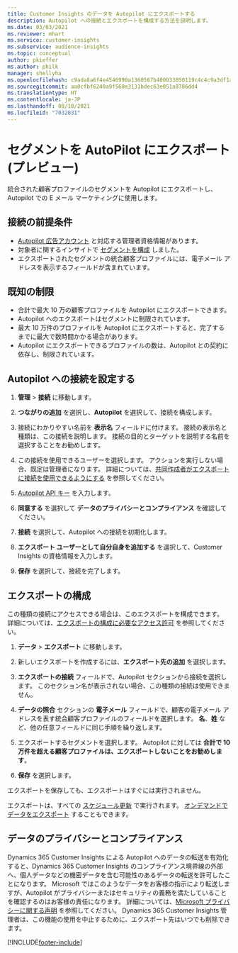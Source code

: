 ```yaml
---
title: Customer Insights のデータを Autopilot にエクスポートする
description: Autopilot への接続とエクスポートを構成する方法を説明します。
ms.date: 03/03/2021
ms.reviewer: mhart
ms.service: customer-insights
ms.subservice: audience-insights
ms.topic: conceptual
author: pkieffer
ms.author: philk
manager: shellyha
ms.openlocfilehash: c9ada8a6f4e4546990a1360567b400033050119c4c4c9a3df1af8fcaab75e157
ms.sourcegitcommit: aa0cfbf6240a9f560e3131bdec63e051a8786dd4
ms.translationtype: HT
ms.contentlocale: ja-JP
ms.lasthandoff: 08/10/2021
ms.locfileid: "7032031"
---
```

# <a name="export-segments-to-autopilot-preview"></a>セグメントを AutoPilot にエクスポート (プレビュー)

統合された顧客プロファイルのセグメントを Autopilot にエクスポートし、Autopilot での E メール マーケティングに使用します。 

## <a name="prerequisites-for-a-connection"></a>接続の前提条件

-   [Autopilot 広告アカウント](https://www.autopilothq.com/) と対応する管理者資格情報があります。
-   対象者に関するインサイトで [セグメントを構成](segments.md) しました。
-   エクスポートされたセグメントの統合顧客プロファイルには、電子メール アドレスを表示するフィールドが含まれています。

## <a name="known-limitations"></a>既知の制限

- 合計で最大 10 万の顧客プロファイルを Autopilot にエクスポートできます。
- Autopilot へのエクスポートはセグメントに制限されています。
- 最大 10 万件のプロファイルを Autopilot にエクスポートすると、完了するまでに最大で数時間かかる場合があります。 
- Autopilot にエクスポートできるプロファイルの数は、Autopilot との契約に依存し、制限されています。

## <a name="set-up-connection-to-autopilot"></a>Autopilot への接続を設定する

1. **管理** > **接続** に移動します。

1. **つながりの追加** を選択し、**Autopilot** を選択して、接続を構成します。

1. 接続にわかりやすい名前を **表示名** フィールドに付けます。 接続の表示名と種類は、この接続を説明します。 接続の目的とターゲットを説明する名前を選択することをお勧めします。

1. この接続を使用できるユーザーを選択します。 アクションを実行しない場合、既定は管理者になります。 詳細については、[共同作成者がエクスポートに接続を使用できるようにする](connections.md#allow-contributors-to-use-a-connection-for-exports) を参照してください。

3. [Autopilot API キー](https://autopilot.docs.apiary.io/#) を入力します。

1. **同意する** を選択して **データのプライバシーとコンプライアンス** を確認してください。

1. **接続** を選択して、Autopilot への接続を初期化します。

1. **エクスポート ユーザーとして自分自身を追加する** を選択して、Customer Insights の資格情報を入力します。

1. **保存** を選択して、接続を完了します。

## <a name="configure-an-export"></a>エクスポートの構成

この種類の接続にアクセスできる場合は、このエクスポートを構成できます。 詳細については、[エクスポートの構成に必要なアクセス許可](export-destinations.md#set-up-a-new-export) を参照してください。

1. **データ** > **エクスポート** に移動します。

1. 新しいエクスポートを作成するには、**エクスポート先の追加** を選択します。

1. **エクスポートの接続** フィールドで、Autopilot セクションから接続を選択します。 このセクション名が表示されない場合、この種類の接続は使用できません。

3. **データの照合** セクションの **電子メール** フィールドで、顧客の電子メール アドレスを表す統合顧客プロファイルのフィールドを選択します。 **名**、**姓** など、他の任意フィールドに同じ手順を繰り返します。

1. エクスポートするセグメントを選択します。 Autopilot に対しては **合計で 10 万件を超える顧客プロファイルは、エクスポートしないことをお勧めします**。 

1. **保存** を選択します。

エクスポートを保存しても、エクスポートはすぐには実行されません。

エクスポートは、すべての [スケジュール更新](system.md#schedule-tab) で実行されます。 [オンデマンドでデータをエクスポート](export-destinations.md#run-exports-on-demand) することもできます。 

## <a name="data-privacy-and-compliance"></a>データのプライバシーとコンプライアンス

Dynamics 365 Customer Insights による Autopilot へのデータの転送を有効化すると、Dynamics 365 Customer Insights のコンプライアンス境界線の外部へ、個人データなどの機密データを含む可能性のあるデータの転送を許可したことになります。 Microsoft ではこのようなデータをお客様の指示により転送しますが、Autopilot がプライバシーまたはセキュリティの義務を満たしていることを確認するのはお客様の責任になります。 詳細については、[Microsoft プライバシーに関する声明](https://go.microsoft.com/fwlink/?linkid=396732) を参照してください。
Dynamics 365 Customer Insights 管理者は、この機能の使用を中止するために、エクスポート先はいつでも削除できます。


[!INCLUDE[footer-include](../includes/footer-banner.md)]
